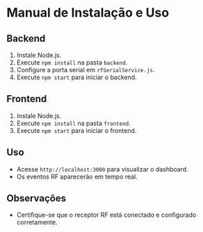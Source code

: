 # Manual de Instalação e Uso

## Backend
1. Instale Node.js.
2. Execute `npm install` na pasta `backend`.
3. Configure a porta serial em `rfSerialService.js`.
4. Execute `npm start` para iniciar o backend.

## Frontend
1. Instale Node.js.
2. Execute `npm install` na pasta `frontend`.
3. Execute `npm start` para iniciar o frontend.

## Uso
- Acesse `http://localhost:3000` para visualizar o dashboard.
- Os eventos RF aparecerão em tempo real.

## Observações
- Certifique-se que o receptor RF está conectado e configurado corretamente.
